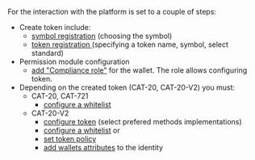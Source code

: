 For the interaction with the platform is set to a couple of steps:
* Create token
include:
	* [symbol registration](./symbol-registry.md) (choosing the symbol)
  * [token registration ](./tokens-factory.md)(specifying a token name, symbol, select standard)
* Permission module configuration
	* [add "Compliance role"](./permission-module.md) for the wallet. The role allows configuring token.
* Depending on the created token (CAT-20, CAT-20-V2) you must:
	* CAT-20, CAT-721
		* [configure a whitelist](./whitelist.md)
	* CAT-20-V2 
		* [configure token](./cat20-v2-configuration.md) (select prefered methods implementations)
		* [configure a whitelist](./whitelist.md)
			or
		* [set token policy](./token-policy-registry.md)
		* [add wallets attributes](./identity.md) to the identity